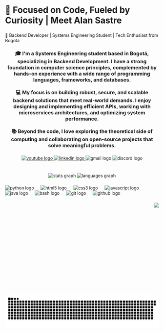 <h1 align="left">🎯 Focused on Code, Fueled by Curiosity | Meet Alan Sastre</h1>

###

<p align="left">🚀 Backend Developer | Systems Engineering Student | Tech Enthusiast from Bogotá</p>

###

<h3 align="center">🎓 I'm a Systems Engineering student based in Bogotá, specializing in Backend Development. I have a strong foundation in computer science principles, complemented by hands-on experience with a wide range of programming languages, frameworks, and databases.<br><br>💻 My focus is on building robust, secure, and scalable backend solutions that meet real-world demands. I enjoy designing and implementing efficient APIs, working with microservices architectures, and optimizing system performance.<br><br>📚 Beyond the code, I love exploring the theoretical side of computing and collaborating on open-source projects that solve meaningful problems.</h3>

###

<div align="center">
  <a href="https://www.youtube.com/@alansastre1578" target="_blank">
    <img src="https://raw.githubusercontent.com/maurodesouza/profile-readme-generator/master/src/assets/icons/social/youtube/default.svg" width="179" height="47" alt="youtube logo"  />
  </a>
  <a href="www.linkedin.com/in/alan-sastre" target="_blank">
    <img src="https://raw.githubusercontent.com/maurodesouza/profile-readme-generator/master/src/assets/icons/social/linkedin/default.svg" width="179" height="47" alt="linkedin logo"  />
  </a>
  <img src="https://raw.githubusercontent.com/maurodesouza/profile-readme-generator/master/src/assets/icons/social/gmail/default.svg" width="179" height="47" alt="gmail logo"  />
  
  <img src="https://raw.githubusercontent.com/maurodesouza/profile-readme-generator/master/src/assets/icons/social/discord/default.svg" width="179" height="47" alt="discord logo"  />
</div>

###

<br clear="both">

<div align="center">
  <img src="https://github-readme-stats.vercel.app/api?username=Alan-sastre&hide_title=true&hide_rank=false&show_icons=true&include_all_commits=true&count_private=true&disable_animations=false&theme=dark&locale=en&hide_border=true" height="150" alt="stats graph"  />
  <img src="https://github-readme-stats.vercel.app/api/top-langs?username=Alan-sastre&locale=en&hide_title=false&layout=compact&card_width=320&langs_count=5&theme=dark&hide_border=true" height="150" alt="languages graph"  />
</div>

###

<div align="left">
  <img src="https://cdn.jsdelivr.net/gh/devicons/devicon/icons/python/python-original.svg" height="43" alt="python logo"  />
  <img width="14" />
  <img src="https://cdn.jsdelivr.net/gh/devicons/devicon/icons/html5/html5-original.svg" height="43" alt="html5 logo"  />
  <img width="14" />
  <img src="https://cdn.jsdelivr.net/gh/devicons/devicon/icons/css3/css3-original.svg" height="43" alt="css3 logo"  />
  <img width="14" />
  <img src="https://cdn.jsdelivr.net/gh/devicons/devicon/icons/javascript/javascript-original.svg" height="43" alt="javascript logo"  />
  <img width="14" />
  <img src="https://cdn.jsdelivr.net/gh/devicons/devicon/icons/java/java-original.svg" height="43" alt="java logo"  />
  <img width="14" />
  <img src="https://cdn.jsdelivr.net/gh/devicons/devicon/icons/bash/bash-original.svg" height="43" alt="bash logo"  />
  <img width="14" />
  <img src="https://cdn.jsdelivr.net/gh/devicons/devicon/icons/git/git-original.svg" height="43" alt="git logo"  />
  <img width="14" />
  <img src="https://cdn.jsdelivr.net/gh/devicons/devicon/icons/github/github-original.svg" height="43" alt="github logo"  />
</div>

###

<img align="right" height="300" src="https://media1.tenor.com/m/Fxf0peSYg_IAAAAd/invincible-edit.gif"  />

###

<br clear="both">

<img src="https://raw.githubusercontent.com/Alan-sastre/Alan-sastre/output/snake.svg" alt="Snake animation" />

###

